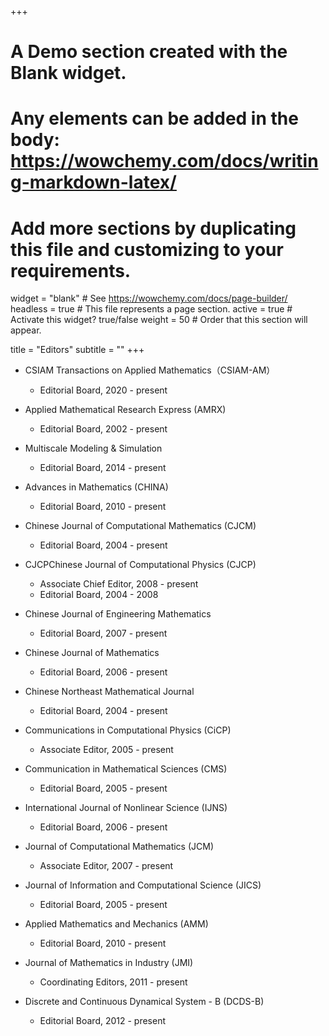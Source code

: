 +++
# A Demo section created with the Blank widget.
# Any elements can be added in the body: https://wowchemy.com/docs/writing-markdown-latex/
# Add more sections by duplicating this file and customizing to your requirements.

widget = "blank"  # See https://wowchemy.com/docs/page-builder/
headless = true  # This file represents a page section.
active = true  # Activate this widget? true/false
weight = 50  # Order that this section will appear.

title = "Editors"
subtitle = ""
+++

- CSIAM Transactions on Applied Mathematics（CSIAM-AM）
    - Editorial Board, 2020 - present

- Applied Mathematical Research Express (AMRX)
    - Editorial Board, 2002 - present

- Multiscale Modeling & Simulation
    - Editorial Board, 2014 - present

- Advances in Mathematics (CHINA)
    - Editorial Board, 2010 - present

- Chinese Journal of Computational Mathematics (CJCM)
    - Editorial Board, 2004 - present

- CJCPChinese Journal of Computational Physics (CJCP)
    - Associate Chief Editor, 2008 - present
    - Editorial Board, 2004 - 2008

- Chinese Journal of Engineering Mathematics
    - Editorial Board, 2007 - present

- Chinese Journal of Mathematics
    - Editorial Board, 2006 - present

- Chinese Northeast Mathematical Journal
    - Editorial Board, 2004 - present

- Communications in Computational Physics (CiCP)
    - Associate Editor, 2005 - present

- Communication in Mathematical Sciences (CMS)
    - Editorial Board, 2005 - present

- International Journal of Nonlinear Science (IJNS)
    - Editorial Board, 2006 - present

- Journal of Computational Mathematics (JCM)
    - Associate Editor, 2007 - present

- Journal of Information and Computational Science (JICS)
    - Editorial Board, 2005 - present

- Applied Mathematics and Mechanics (AMM)
    - Editorial Board, 2010 - present

- Journal of Mathematics in Industry (JMI)
    - Coordinating Editors, 2011 - present

- Discrete and Continuous Dynamical System - B (DCDS-B)
    - Editorial Board, 2012 - present
    
    